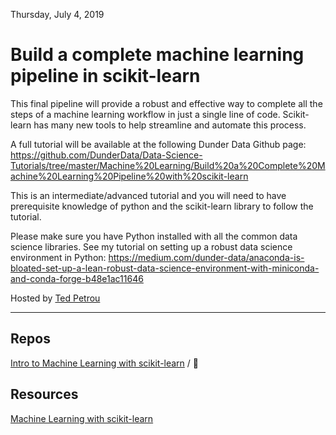Thursday, July 4, 2019

# Build a complete machine learning pipeline in scikit-learn

This final pipeline will provide a robust and effective way to complete all the steps of a machine learning workflow in just a single line of code. Scikit-learn has many new tools to help streamline and automate this process.

A full tutorial will be available at the following Dunder Data Github page: https://github.com/DunderData/Data-Science-Tutorials/tree/master/Machine%20Learning/Build%20a%20Complete%20Machine%20Learning%20Pipeline%20with%20scikit-learn

This is an intermediate/advanced tutorial and you will need to have prerequisite knowledge of python and the scikit-learn library to follow the tutorial.

Please make sure you have Python installed with all the common data science libraries. See my tutorial on setting up a robust data science environment in Python: https://medium.com/dunder-data/anaconda-is-bloated-set-up-a-lean-robust-data-science-environment-with-miniconda-and-conda-forge-b48e1ac11646

Hosted by [Ted Petrou](https://github.com/tdpetrou)

---



## Repos

[Intro to Machine Learning with scikit-learn](https://github.com/DunderData/Data-Science-Tutorials/tree/master/Machine%20Learning/Intro%20to%20Machine%20Learning%20with%20scikit-learn) /

## Resources

[Machine Learning with scikit-learn](https://github.com/mori-c/meetups/blob/master/ds-to/helper/Hands-On%20Machine%20Learning%20with%20Scikit-Learn%20and%20TensorFlow-%20Concepts%2C%20Tools%2C%20and%20Techniques%20to%20Build%20Intelligent%20Systems-nelli2015.pdf)